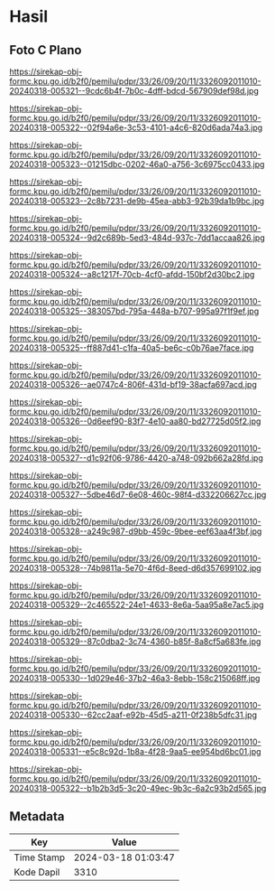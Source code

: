 # Hasil

## Foto C Plano

https://sirekap-obj-formc.kpu.go.id/b2f0/pemilu/pdpr/33/26/09/20/11/3326092011010-20240318-005321--9cdc6b4f-7b0c-4dff-bdcd-567909def98d.jpg

https://sirekap-obj-formc.kpu.go.id/b2f0/pemilu/pdpr/33/26/09/20/11/3326092011010-20240318-005322--02f94a6e-3c53-4101-a4c6-820d6ada74a3.jpg

https://sirekap-obj-formc.kpu.go.id/b2f0/pemilu/pdpr/33/26/09/20/11/3326092011010-20240318-005323--01215dbc-0202-46a0-a756-3c6975cc0433.jpg

https://sirekap-obj-formc.kpu.go.id/b2f0/pemilu/pdpr/33/26/09/20/11/3326092011010-20240318-005323--2c8b7231-de9b-45ea-abb3-92b39da1b9bc.jpg

https://sirekap-obj-formc.kpu.go.id/b2f0/pemilu/pdpr/33/26/09/20/11/3326092011010-20240318-005324--9d2c689b-5ed3-484d-937c-7dd1accaa826.jpg

https://sirekap-obj-formc.kpu.go.id/b2f0/pemilu/pdpr/33/26/09/20/11/3326092011010-20240318-005324--a8c1217f-70cb-4cf0-afdd-150bf2d30bc2.jpg

https://sirekap-obj-formc.kpu.go.id/b2f0/pemilu/pdpr/33/26/09/20/11/3326092011010-20240318-005325--383057bd-795a-448a-b707-995a97f1f9ef.jpg

https://sirekap-obj-formc.kpu.go.id/b2f0/pemilu/pdpr/33/26/09/20/11/3326092011010-20240318-005325--ff887d41-c1fa-40a5-be6c-c0b76ae7face.jpg

https://sirekap-obj-formc.kpu.go.id/b2f0/pemilu/pdpr/33/26/09/20/11/3326092011010-20240318-005326--ae0747c4-806f-431d-bf19-38acfa697acd.jpg

https://sirekap-obj-formc.kpu.go.id/b2f0/pemilu/pdpr/33/26/09/20/11/3326092011010-20240318-005326--0d6eef90-83f7-4e10-aa80-bd27725d05f2.jpg

https://sirekap-obj-formc.kpu.go.id/b2f0/pemilu/pdpr/33/26/09/20/11/3326092011010-20240318-005327--d1c92f06-9786-4420-a748-092b662a28fd.jpg

https://sirekap-obj-formc.kpu.go.id/b2f0/pemilu/pdpr/33/26/09/20/11/3326092011010-20240318-005327--5dbe46d7-6e08-460c-98f4-d332206627cc.jpg

https://sirekap-obj-formc.kpu.go.id/b2f0/pemilu/pdpr/33/26/09/20/11/3326092011010-20240318-005328--a249c987-d9bb-459c-9bee-eef63aa4f3bf.jpg

https://sirekap-obj-formc.kpu.go.id/b2f0/pemilu/pdpr/33/26/09/20/11/3326092011010-20240318-005328--74b9811a-5e70-4f6d-8eed-d6d357699102.jpg

https://sirekap-obj-formc.kpu.go.id/b2f0/pemilu/pdpr/33/26/09/20/11/3326092011010-20240318-005329--2c465522-24e1-4633-8e6a-5aa95a8e7ac5.jpg

https://sirekap-obj-formc.kpu.go.id/b2f0/pemilu/pdpr/33/26/09/20/11/3326092011010-20240318-005329--87c0dba2-3c74-4360-b85f-8a8cf5a683fe.jpg

https://sirekap-obj-formc.kpu.go.id/b2f0/pemilu/pdpr/33/26/09/20/11/3326092011010-20240318-005330--1d029e46-37b2-46a3-8ebb-158c215068ff.jpg

https://sirekap-obj-formc.kpu.go.id/b2f0/pemilu/pdpr/33/26/09/20/11/3326092011010-20240318-005330--62cc2aaf-e92b-45d5-a211-0f238b5dfc31.jpg

https://sirekap-obj-formc.kpu.go.id/b2f0/pemilu/pdpr/33/26/09/20/11/3326092011010-20240318-005331--e5c8c92d-1b8a-4f28-9aa5-ee954bd6bc01.jpg

https://sirekap-obj-formc.kpu.go.id/b2f0/pemilu/pdpr/33/26/09/20/11/3326092011010-20240318-005322--b1b2b3d5-3c20-49ec-9b3c-6a2c93b2d565.jpg


## Metadata

| Key        | Value               |
| ---------- | ------------------- |
| Time Stamp | 2024-03-18 01:03:47 |
| Kode Dapil | 3310                |



